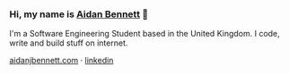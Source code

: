### Hi, my name is [Aidan Bennett](https://aidanjbennett.com) 👋

I'm a Software Engineering Student based in the United Kingdom. I code, write and build stuff on internet.

[aidanjbennett.com](https://aidanjbennett.com) · [linkedin](https://linkedin.com/in/aidanjamesbennett)
